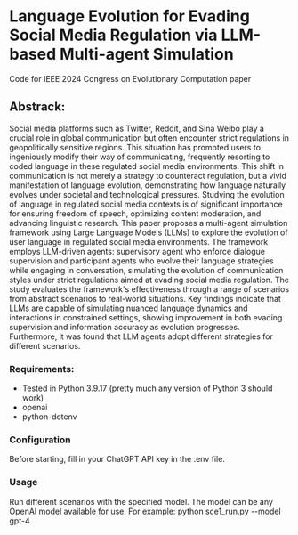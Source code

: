 # Language Evolution for Evading Social Media Regulation via LLM-based Multi-agent Simulation
Code for IEEE 2024 Congress on Evolutionary Computation paper

## Abstrack:
Social media platforms such as Twitter, Reddit, and Sina Weibo play a crucial role in global communication but often encounter strict regulations in geopolitically sensitive regions. This situation has prompted users to ingeniously modify their way of communicating, frequently resorting to coded language in these regulated social media environments. This shift in communication is not merely a strategy to counteract regulation, but a vivid manifestation of language evolution, demonstrating how language naturally evolves under societal and technological pressures. Studying the evolution of language in regulated social media contexts is of significant importance for ensuring freedom of speech, optimizing content moderation, and advancing linguistic research.
This paper proposes a multi-agent simulation framework using Large Language Models (LLMs) to explore the evolution of user language in regulated social media environments. The framework employs LLM-driven agents: supervisory agent who enforce dialogue supervision and participant agents who evolve their language strategies while engaging in conversation, simulating the evolution of communication styles under strict regulations aimed at evading social media regulation. The study evaluates the framework's effectiveness through a range of scenarios from abstract scenarios to real-world situations. Key findings indicate that LLMs are capable of simulating nuanced language dynamics and interactions in constrained settings, showing improvement in both evading supervision and information accuracy as evolution progresses. Furthermore, it was found that LLM agents adopt different strategies for different scenarios.

### Requirements:
- Tested in Python 3.9.17 (pretty much any version of Python 3 should work)
- openai
- python-dotenv

### Configuration
Before starting, fill in your ChatGPT API key in the .env file.

### Usage
Run different scenarios with the specified model. The model can be any OpenAI model available for use.
For example:
python sce1_run.py --model gpt-4
